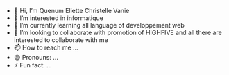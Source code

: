- 👋 Hi, I’m Quenum Eliette Christelle Vanie 
- 👀 I’m interested in informatique
- 🌱 I’m currently learning all language of developpement web
- 💞️ I’m looking to collaborate with promotion of HIGHFIVE and all there are interested to collaborate with me
- 📫 How to reach me ...
- 😄 Pronouns: ...
- ⚡ Fun fact: ...

<!---
Vanqueen/Vanqueen is a ✨ special ✨ repository because its `README.md` (this file) appears on your GitHub profile.
You can click the Preview link to take a look at your changes.
--->
